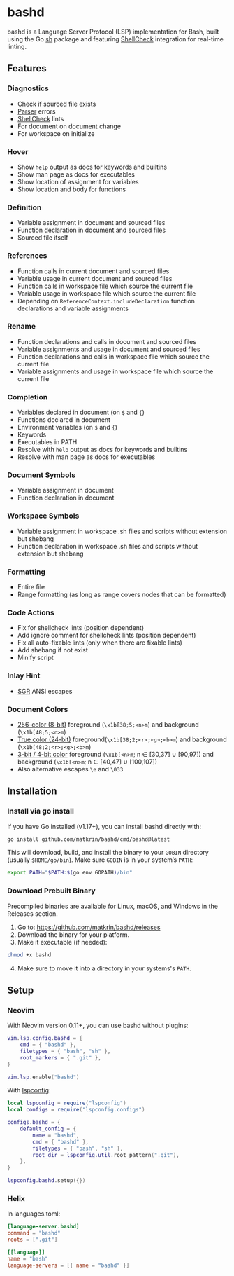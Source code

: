 # bashd

bashd is a Language Server Protocol (LSP) implementation for Bash, built using
the Go [sh](https://github.com/mvdan/sh/) package and featuring
[ShellCheck](https://github.com/koalaman/shellcheck) integration for real-time
linting.

## Features

### Diagnostics

- Check if sourced file exists
- [Parser](https://github.com/mvdan/sh/) errors
- [ShellCheck](https://github.com/koalaman/shellcheck) lints
- For document on document change
- For workspace on initialize

### Hover

- Show `help` output as docs for keywords and builtins
- Show man page as docs for executables
- Show location of assignment for variables
- Show location and body for functions

### Definition

- Variable assignment in document and sourced files
- Function declaration in document and sourced files
- Sourced file itself

### References

- Function calls in current document and sourced files
- Variable usage in current document and sourced files
- Function calls in workspace file which source the current file
- Variable usage in workspace file which source the current file
- Depending on `ReferenceContext.includeDeclaration` function declarations and
  variable assignments

### Rename

- Function declarations and calls in document and sourced files
- Variable assignments and usage in document and sourced files
- Function declarations and calls in workspace file which source the current
  file
- Variable assignments and usage in workspace file which source the current file

### Completion

- Variables declared in document (on `$` and `{`)
- Functions declared in document
- Environment variables (on `$` and `{`)
- Keywords
- Executables in PATH
- Resolve with `help` output as docs for keywords and builtins
- Resolve with man page as docs for executables

### Document Symbols

- Variable assignment in document
- Function declaration in document

### Workspace Symbols

- Variable assignment in workspace .sh files and scripts without extension but
  shebang
- Function declaration in workspace .sh files and scripts without extension but
  shebang

### Formatting

- Entire file
- Range formatting (as long as range covers nodes that can be formatted)

### Code Actions

- Fix for shellcheck lints (position dependent)
- Add ignore comment for shellcheck lints (position dependent)
- Fix all auto-fixable lints (only when there are fixable lints)
- Add shebang if not exist
- Minify script

### Inlay Hint

- [SGR][sgr] ANSI escapes

### Document Colors

- [256-color (8-bit)][8b-color] foreground (`\x1b[38;5;<n>m`) and background
  (`\x1b[48;5;<n>m`)
- [True color (24-bit)][24b-color] foreground(`\x1b[38;2;<r>;<g>;<b>m`) and
  background (`\x1b[48;2;<r>;<g>;<b>m`)
- [3-bit / 4-bit color][3-4b-color] foreground (`\x1b[<n>m`; n ∈ [30,37] ∪
  [90,97]) and background (`\x1b[<n>m`; n ∈ [40,47] ∪ [100,107])
- Also alternative escapes `\e` and `\033`

## Installation

### Install via go install

If you have Go installed (v1.17+), you can install bashd directly with:

```sh
go install github.com/matkrin/bashd/cmd/bashd@latest
```

This will download, build, and install the binary to your `GOBIN` directory
(usually `$HOME/go/bin`). Make sure `GOBIN` is in your system’s `PATH`:

```sh
export PATH="$PATH:$(go env GOPATH)/bin"
```

### Download Prebuilt Binary

Precompiled binaries are available for Linux, macOS, and Windows in the Releases
section.

1. Go to: https://github.com/matkrin/bashd/releases
2. Download the binary for your platform.
3. Make it executable (if needed):

```sh
chmod +x bashd
```

4. Make sure to move it into a directory in your systems's `PATH`.

## Setup

### Neovim

With Neovim version 0.11+, you can use bashd without plugins:

```lua
vim.lsp.config.bashd = {
    cmd = { "bashd" },
    filetypes = { "bash", "sh" },
    root_markers = { ".git" },
}

vim.lsp.enable("bashd")
```

With [lspconfig](https://github.com/neovim/nvim-lspconfig):

```lua
local lspconfig = require("lspconfig")
local configs = require("lspconfig.configs")

configs.bashd = {
    default_config = {
        name = "bashd",
        cmd = { "bashd" },
        filetypes = { "bash", "sh" },
        root_dir = lspconfig.util.root_pattern(".git"),
    },
}

lspconfig.bashd.setup({})
```

### Helix

In languages.toml:

```toml
[language-server.bashd]
command = "bashd"
roots = [".git"]

[[language]]
name = "bash"
language-servers = [{ name = "bashd" }]
```

[sgr]: https://en.wikipedia.org/wiki/ANSI_escape_code#Select_Graphic_Rendition_parameters
[8b-color]: https://en.wikipedia.org/wiki/ANSI_escape_code#8-bit
[24b-color]: https://en.wikipedia.org/wiki/ANSI_escape_code#24-bit
[3-4b-color]: https://en.wikipedia.org/wiki/ANSI_escape_code#3-bit_and_4-bit
